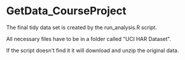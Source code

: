 GetData_CourseProject
=====================

The final tidy data set is created by the run_analysis.R script.

All necessary files have to be in a folder called "UCI HAR Dataset". 

If the script doesn't find it it will download and unzip the original data.
